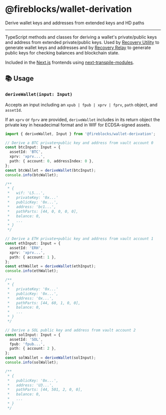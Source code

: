 # @fireblocks/wallet-derivation

Derive wallet keys and addresses from extended keys and HD paths

---

TypeScript methods and classes for deriving a wallet's private/public keys and address from extended private/public keys. Used by [Recovery Utility](../recovery-utility/) to generate wallet keys and addresses and by [Recovery Relay](../recovery-relay/) to generate public keys for checking balances and blockchain state.

Included in the [Next.js](https://nextjs.org/) frontends using [next-transpile-modules](https://www.npmjs.com/package/next-transpile-modules).

## 📚 Usage

### `deriveWallet(input: Input)`

Accepts an input including an `xpub | fpub | xprv | fprv`, `path` object, and `assetId`.

If an `xprv` or `fprv` are provided, `deriveWallet` includes in its return object the private key in hexadecimal format and in WIF for ECDSA-signed assets.

```typescript
import { deriveWallet, Input } from '@fireblocks/wallet-derivation';

// Derive a BTC private+public key and address from vault account 0
const btcInput: Input = {
  assetId: 'BTC',
  xprv: 'xprv...',
  path: { account: 0, addressIndex: 0 },
};
const btcWallet = deriveWallet(btcInput);
console.info(btcWallet);

/**
 * {
 *   wif: 'L5...',
 *   privateKey: '0x...'
 *   publicKey: '0x...',
 *   address: 'bc1...',
 *   pathParts: [44, 0, 0, 0, 0],
 *   balance: 0,
 *   ...
 * }
 */

// Derive a ETH private+public key and address from vault account 1
const ethInput: Input = {
  assetId: 'ERH',
  xprv: 'xprv...',
  path: { account: 1 },
};
const ethWallet = deriveWallet(ethInput);
console.info(ethWallet);

/**
 * {
 *   privateKey: '0x...'
 *   publicKey: '0x...',
 *   address: '0x...',
 *   pathParts: [44, 60, 1, 0, 0],
 *   balance: 0,
 *   ...
 * }
 */

// Derive a SOL public key and address from vault account 2
const solInput: Input = {
  assetId: 'SOL',
  fpub: 'fpub...',
  path: { account: 2 },
};
const solWallet = deriveWallet(solInput);
console.info(solWallet);

/**
 * {
 *   publicKey: '0x...',
 *   address: 'U3...',
 *   pathParts: [44, 501, 2, 0, 0],
 *   balance: 0,
 *   ...
 * }
 */
```
